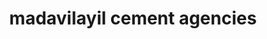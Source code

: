 ---
title: "madavilayil cement agencies"
url: /adoor/madavilayil-cement-agencies/
shop: Allgemein
---